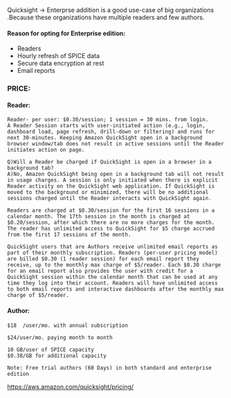 
Quicksight -> Enterprse addition is a good use-case of big organizations .Because these organizations have multiple readers and few authors. 

#### Reason for opting for Enterprise edition:
- Readers
- Hourly refresh of SPICE data		 
- Secure data encryption at rest
- Email reports

### PRICE:
#### Reader:
    Reader- per user: $0.30/session; 1 session = 30 mins. from login.
    A Reader Session starts with user-initiated action (e.g., login, dashboard load, page refresh, drill-down or filtering) and runs for next 30-minutes. Keeping Amazon QuickSight open in a background browser window/tab does not result in active sessions until the Reader initiates action on page.

    Q)Will a Reader be charged if QuickSight is open in a browser in a background tab?
    A)No, Amazon QuickSight being open in a background tab will not result in usage charges. A session is only initiated when there is explicit Reader activity on the QuickSight web application. If QuickSight is moved to the background or minimized, there will be no additional sessions charged until the Reader interacts with QuickSight again.

    Readers are charged at $0.30/session for the first 16 sessions in a calendar month. The 17th session in the month is charged at $0.20/session, after which there are no more charges for the month. The reader has unlimited access to QuickSight for $5 charge accrued from the first 17 sessions of the month.

    QuickSight users that are Authors receive unlimited email reports as part of their monthly subscription. Readers (per-user pricing model) are billed $0.30 (1 reader session) for each email report they receive, up to the monthly max charge of $5/reader. Each $0.30 charge for an email report also provides the user with credit for a QuickSight session within the calendar month that can be used at any time they log into their account. Readers will have unlimited access to both email reports and interactive dashboards after the monthly max charge of $5/reader.
    
#### Author:
    $18  /user/mo. with annual subscription

    $24/user/mo. paying month to month

    10 GB/user of SPICE capacity
    $0.38/GB for additional capacity
    
    Note: Free trial authors (60 Days) in both standard and enterprise edition
  
  
https://aws.amazon.com/quicksight/pricing/
